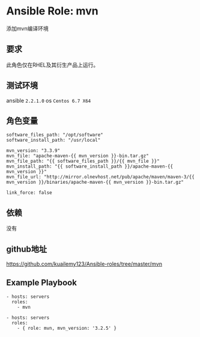 # Ansible Role: mvn

添加mvn编译环境

## 要求

此角色仅在RHEL及其衍生产品上运行。

## 测试环境

ansible `2.2.1.0`
os `Centos 6.7 X64`

## 角色变量
	software_files_path: "/opt/software"
	software_install_path: "/usr/local"

	mvn_version: "3.3.9"
	mvn_file: "apache-maven-{{ mvn_version }}-bin.tar.gz"
	mvn_file_path: "{{ software_files_path }}/{{ mvn_file }}"
	mvn_install_path: "{{ software_install_path }}/apache-maven-{{ mvn_version }}"
	mvn_file_url: "http://mirror.olnevhost.net/pub/apache/maven/maven-3/{{ mvn_version }}/binaries/apache-maven-{{ mvn_version }}-bin.tar.gz"

	link_force: false


## 依赖

没有

## github地址
https://github.com/kuailemy123/Ansible-roles/tree/master/mvn

## Example Playbook

    - hosts: servers
      roles:
        - mvn
	
	- hosts: servers
      roles:
        - { role: mvn, mvn_version: '3.2.5' }
